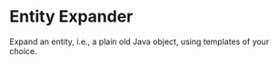 # Entity Expander

Expand an entity, i.e., a plain old Java object, using templates of your choice.
